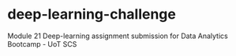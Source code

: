 # deep-learning-challenge
Module 21 Deep-learning assignment submission for Data Analytics Bootcamp - UoT SCS
